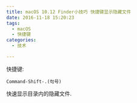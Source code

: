 ```yaml
---
title: macOS 10.12 Finder小技巧 快捷键显示隐藏文件
date: 2016-11-18 15:20:23
tags:
  - macOS
  - 快捷键
categories:
  - 技术

---
```

快捷键:

    Command-Shift-.(句号)

快速显示目录内的隐藏文件.
